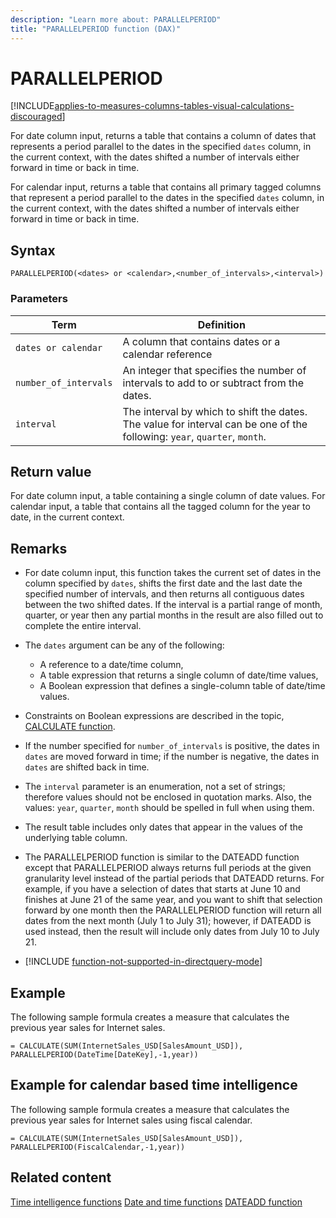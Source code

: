 ```yaml
---
description: "Learn more about: PARALLELPERIOD"
title: "PARALLELPERIOD function (DAX)"
---
```

# PARALLELPERIOD

[!INCLUDE[applies-to-measures-columns-tables-visual-calculations-discouraged](includes/applies-to-measures-columns-tables-visual-calculations-discouraged.md)]

For date column input, returns a table that contains a column of dates that represents a period parallel to the dates in the specified `dates` column, in the current context, with the dates shifted a number of intervals either forward in time or back in time.

For calendar input, returns a table that contains all primary tagged columns that represent a period parallel to the dates in the specified `dates` column, in the current context, with the dates shifted a number of intervals either forward in time or back in time.

## Syntax

```dax
PARALLELPERIOD(<dates> or <calendar>,<number_of_intervals>,<interval>)
```

### Parameters

|Term|Definition|
|--------|--------------|
|`dates or calendar`|A column that contains dates or a calendar reference|
|`number_of_intervals`|An integer that specifies the number of intervals to add to or subtract from the dates.|
|`interval`|The interval by which to shift the dates. The value for interval can be one of the following: `year`, `quarter`, `month`.|

## Return value

For date column input, a table containing a single column of date values.
For calendar input, a table that contains all the tagged column for the year to date, in the current context.

## Remarks

- For date column input, this function takes the current set of dates in the column specified by `dates`, shifts the first date and the last date the specified number of intervals, and then returns all contiguous dates between the two shifted dates. If the interval is a partial range of month, quarter, or year then any partial months in the result are also filled out to complete the entire interval.

- The `dates` argument can be any of the following:
  - A reference to a date/time column,
  - A table expression that returns a single column of date/time values,
  - A Boolean expression that defines a single-column table of date/time values.

- Constraints on Boolean expressions are described in the topic, [CALCULATE function](calculate-function-dax.md).

- If the number specified for `number_of_intervals` is positive, the dates in `dates` are moved forward in time; if the number is negative, the dates in `dates` are shifted back in time.

- The `interval` parameter is an enumeration, not a set of strings; therefore values should not be enclosed in quotation marks. Also, the values: `year`, `quarter`, `month` should be spelled in full when using them.

- The result table includes only dates that appear in the values of the underlying table column.

- The PARALLELPERIOD function is similar to the DATEADD function except that PARALLELPERIOD always returns full periods at the given granularity level instead of the partial periods that DATEADD returns. For example, if you have a selection of dates that starts at June 10 and finishes at June 21 of the same year, and you want to shift that selection forward by one month then the PARALLELPERIOD function will return all dates from the next month (July 1 to July 31); however, if DATEADD is used instead, then the result will include only dates from July 10 to July 21.

- [!INCLUDE [function-not-supported-in-directquery-mode](includes/function-not-supported-in-directquery-mode.md)]

## Example

The following sample formula creates a measure that calculates the previous year sales for Internet sales.

```dax
= CALCULATE(SUM(InternetSales_USD[SalesAmount_USD]), PARALLELPERIOD(DateTime[DateKey],-1,year))
```

## Example for calendar based time intelligence

The following sample formula creates a measure that calculates the previous year sales for Internet sales using fiscal calendar.

```dax
= CALCULATE(SUM(InternetSales_USD[SalesAmount_USD]), PARALLELPERIOD(FiscalCalendar,-1,year))
```

## Related content

[Time intelligence functions](time-intelligence-functions-dax.md)
[Date and time functions](date-and-time-functions-dax.md)
[DATEADD function](dateadd-function-dax.md)
